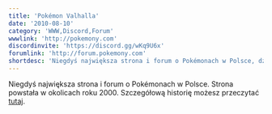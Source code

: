 ```yaml
---
title: 'Pokémon Valhalla'
date: '2010-08-10'
category: 'WWW,Discord,Forum'
wwwlink: 'http://pokemony.com'
discordinvite: 'https://discord.gg/wKq9U6x'
forumlink: 'http://forum.pokemony.com'
shortdesc: 'Niegdyś największa strona i forum o Pokémonach w Polsce, dziś mniej aktywna'
---
```

Niegdyś największa strona i forum o Pokémonach w Polsce. Strona powstała w okolicach roku 2000. Szczegółową historię możesz przeczytać [tutaj](http://www.pokemony.com/pokemon-35-Historia-Strony).